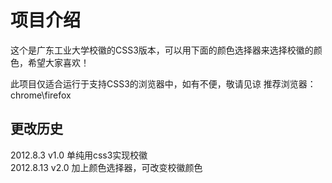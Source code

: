﻿项目介绍
=============

这个是广东工业大学校徽的CSS3版本，可以用下面的颜色选择器来选择校徽的颜色，希望大家喜欢！              

此项目仅适合运行于支持CSS3的浏览器中，如有不便，敬请见谅
推荐浏览器：chrome\firefox

更改历史
-------
2012.8.3 v1.0 单纯用css3实现校徽                   
2012.8.13 v2.0 加上颜色选择器，可改变校徽颜色

